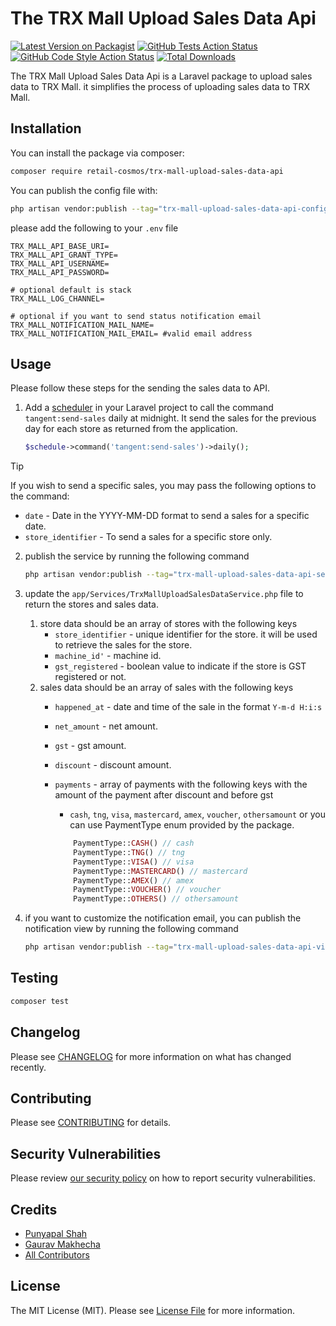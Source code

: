 # The TRX Mall Upload Sales Data Api

[![Latest Version on Packagist](https://img.shields.io/packagist/v/retail-cosmos/trx-mall-upload-sales-data-api.svg?style=flat-square)](https://packagist.org/packages/retail-cosmos/trx-mall-upload-sales-data-api)
[![GitHub Tests Action Status](https://img.shields.io/github/actions/workflow/status/retail-cosmos/trx-mall-upload-sales-data-api/run-tests.yml?branch=main&label=tests&style=flat-square)](https://github.com/retail-cosmos/trx-mall-upload-sales-data-api/actions?query=workflow%3Arun-tests+branch%3Amain)
[![GitHub Code Style Action Status](https://img.shields.io/github/actions/workflow/status/retail-cosmos/trx-mall-upload-sales-data-api/fix-php-code-style-issues.yml?branch=main&label=code%20style&style=flat-square)](https://github.com/retail-cosmos/trx-mall-upload-sales-data-api/actions?query=workflow%3A"Fix+PHP+code+style+issues"+branch%3Amain)
[![Total Downloads](https://img.shields.io/packagist/dt/retail-cosmos/trx-mall-upload-sales-data-api.svg?style=flat-square)](https://packagist.org/packages/retail-cosmos/trx-mall-upload-sales-data-api)

The TRX Mall Upload Sales Data Api is a Laravel package to upload sales data to TRX Mall. it simplifies the process of uploading sales data to TRX Mall.

## Installation

You can install the package via composer:

```bash
composer require retail-cosmos/trx-mall-upload-sales-data-api
```

You can publish the config file with:

```bash
php artisan vendor:publish --tag="trx-mall-upload-sales-data-api-config"
```

please add the following to your `.env` file

```dotenv
TRX_MALL_API_BASE_URI=
TRX_MALL_API_GRANT_TYPE=
TRX_MALL_API_USERNAME=
TRX_MALL_API_PASSWORD=

# optional default is stack
TRX_MALL_LOG_CHANNEL=

# optional if you want to send status notification email
TRX_MALL_NOTIFICATION_MAIL_NAME=
TRX_MALL_NOTIFICATION_MAIL_EMAIL= #valid email address

```


## Usage

Please follow these steps for the sending the sales data to API.

1. Add a [scheduler](https://laravel.com/docs/10.x/scheduling) in your Laravel project to call the command `tangent:send-sales` daily at midnight. It send the sales for the previous day for each store as returned from the application.

    ```php
    $schedule->command('tangent:send-sales')->daily();
    ```

> [!TIP]
> If you wish to send a specific sales, you may pass the following options to the command:
>    - `date` - Date in the YYYY-MM-DD format to send a sales for a specific date.
>    - `store_identifier` - To send a sales for a specific store only.

2. publish the service by running the following command

    ```bash
    php artisan vendor:publish --tag="trx-mall-upload-sales-data-api-service"
    ```

3. update the `app/Services/TrxMallUploadSalesDataService.php` file to return the stores and sales data.
    
    1. store data should be an array of stores with the following keys
        - `store_identifier` - unique identifier for the store. it will be used to retrieve the sales for the store.
        - `machine_id'` - machine id.
        - `gst_registered` - boolean value to indicate if the store is GST registered or not.
    2. sales data should be an array of sales with the following keys
        - `happened_at` - date and time of the sale in the format `Y-m-d H:i:s`
        - `net_amount` - net amount.
        - `gst` - gst amount.
        - `discount` - discount amount.
        - `payments` - array of payments with the following keys with the amount of the payment after discount and before gst
            - `cash`, `tng`, `visa`, `mastercard`, `amex`, `voucher`, `othersamount` or you can use PaymentType enum provided by the package.
            
            ```php
                PaymentType::CASH() // cash
                PaymentType::TNG() // tng
                PaymentType::VISA() // visa
                PaymentType::MASTERCARD() // mastercard
                PaymentType::AMEX() // amex
                PaymentType::VOUCHER() // voucher
                PaymentType::OTHERS() // othersamount
            ```

4. if you want to customize the notification email, you can publish the notification view by running the following command

    ```bash
    php artisan vendor:publish --tag="trx-mall-upload-sales-data-api-view"
    ```

## Testing

```bash
composer test
```

## Changelog

Please see [CHANGELOG](CHANGELOG.md) for more information on what has changed recently.

## Contributing

Please see [CONTRIBUTING](CONTRIBUTING.md) for details.

## Security Vulnerabilities

Please review [our security policy](../../security/policy) on how to report security vulnerabilities.

## Credits

- [Punyapal Shah](https://github.com/MrPunyapal])
- [Gaurav Makhecha](https://github.com/gauravmak)
- [All Contributors](../../contributors)

## License

The MIT License (MIT). Please see [License File](LICENSE.md) for more information.
